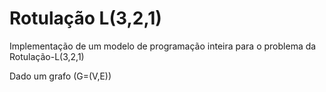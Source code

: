 # Rotulação L(3,2,1)
Implementação de um modelo de programação inteira para o problema da Rotulação-L(3,2,1)

Dado um grafo \(G=(V,E)\)
